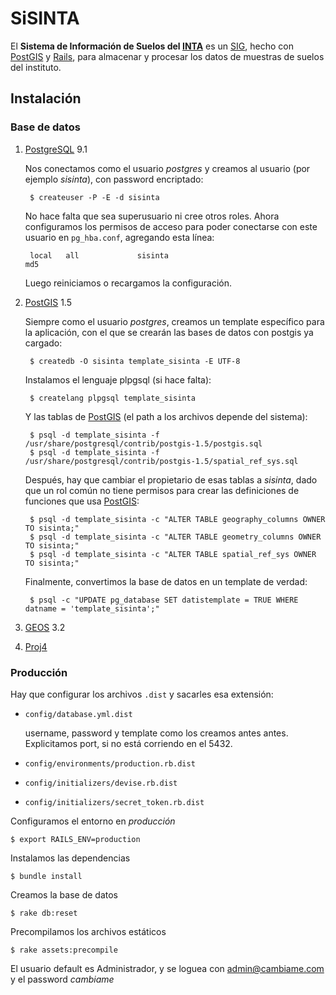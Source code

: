 SiSINTA
=======

El **Sistema de Información de Suelos del [INTA]** es un [SIG], hecho con
[PostGIS] y [Rails], para almacenar y procesar los datos de muestras de suelos
del instituto.

Instalación
-----------

### Base de datos

1. [PostgreSQL] 9.1

    Nos conectamos como el usuario *postgres* y creamos al usuario (por ejemplo
    *sisinta*), con password encriptado:

        $ createuser -P -E -d sisinta

    No hace falta que sea superusuario ni cree otros roles. Ahora configuramos
    los permisos de acceso para poder conectarse con este usuario en
    `pg_hba.conf`, agregando esta línea:

        local   all             sisinta                                 md5

    Luego reiniciamos o recargamos la configuración.

2. [PostGIS] 1.5

    Siempre como el usuario *postgres*, creamos un template específico para la
    aplicación, con el que se crearán las bases de datos con postgis ya
    cargado:

        $ createdb -O sisinta template_sisinta -E UTF-8

    Instalamos el lenguaje plpgsql (si hace falta):

        $ createlang plpgsql template_sisinta

    Y las tablas de [PostGIS] (el path a los archivos depende del sistema):

        $ psql -d template_sisinta -f /usr/share/postgresql/contrib/postgis-1.5/postgis.sql
        $ psql -d template_sisinta -f /usr/share/postgresql/contrib/postgis-1.5/spatial_ref_sys.sql

    Después, hay que cambiar el propietario de esas tablas a *sisinta*, dado
    que un rol común no tiene permisos para crear las definiciones de funciones
    que usa [PostGIS]:

        $ psql -d template_sisinta -c "ALTER TABLE geography_columns OWNER TO sisinta;"
        $ psql -d template_sisinta -c "ALTER TABLE geometry_columns OWNER TO sisinta;"
        $ psql -d template_sisinta -c "ALTER TABLE spatial_ref_sys OWNER TO sisinta;"

    Finalmente, convertimos la base de datos en un template de verdad:

        $ psql -c "UPDATE pg_database SET datistemplate = TRUE WHERE datname = 'template_sisinta';"

3.  [GEOS] 3.2

4.  [Proj4]

### Producción

Hay que configurar los archivos `.dist` y sacarles esa extensión:

* `config/database.yml.dist`

    username, password y template como los creamos antes antes. Explicitamos
    port, si no está corriendo en el 5432.

* `config/environments/production.rb.dist`
* `config/initializers/devise.rb.dist`
* `config/initializers/secret_token.rb.dist`

Configuramos el entorno en *producción*

    $ export RAILS_ENV=production

Instalamos las dependencias

    $ bundle install

Creamos la base de datos

    $ rake db:reset

Precompilamos los archivos estáticos

    $ rake assets:precompile

El usuario default es Administrador, y se loguea con admin@cambiame.com y el
password *cambiame*

[PostgreSQL]: http://www.postgresql.org/
[PostGIS]: http://www.postgis.org/
[SIG]: https://es.wikipedia.org/wiki/Sistema_de_Informaci%C3%B3n_Geogr%C3%A1fica
[Rails]: http://rubyonrails.org/
[Rgeo]: http://virtuoso.rubyforge.org/rgeo/
[GEOS]: http://trac.osgeo.org/geos/
[Proj4]: https://trac.osgeo.org/proj/
[INTA]: http://inta.gov.ar/
